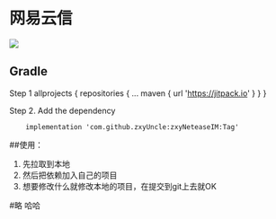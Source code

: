 # 网易云信


[![](https://jitpack.io/v/zxyUncle/zxyNeteaseIM.svg)](https://jitpack.io/#zxyUncle/zxyNeteaseIM)

Gradle
-----
Step 1
	 allprojects {
		repositories {
			...
			maven { url 'https://jitpack.io' }
		}
	}

Step 2. Add the dependency

        implementation 'com.github.zxyUncle:zxyNeteaseIM:Tag'

##使用：

 1. 先拉取到本地
 2. 然后把依赖加入自己的项目
 3. 想要修改什么就修改本地的项目，在提交到git上去就OK


 
#略  哈哈
